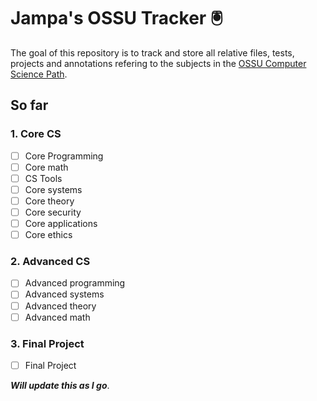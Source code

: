 # Jampa's OSSU Tracker 🖲️

The goal of this repository is to track and store all relative files, tests, projects and annotations refering to the subjects in the [OSSU Computer Science Path](https://github.com/ossu/computer-science).

## So far

### 1. Core CS

- [ ] Core Programming
- [ ] Core math
- [ ] CS Tools
- [ ] Core systems
- [ ] Core theory
- [ ] Core security
- [ ] Core applications
- [ ] Core ethics

### 2. Advanced CS

- [ ] Advanced programming
- [ ] Advanced systems
- [ ] Advanced theory
- [ ] Advanced math

### 3. Final Project

- [ ] Final Project

**_Will update this as I go_**.
